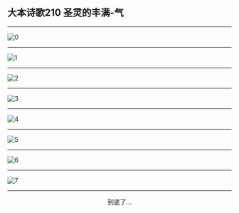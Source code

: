 
## 大本诗歌210 圣灵的丰满-气
        
<div id="aplayer0"></div>

---

<img alt="0" data-original="https://cdn.jsdelivr.net/gh/k34869/shi/data/d0209/0">

---

<img alt="1" data-original="https://cdn.jsdelivr.net/gh/k34869/shi/data/d0209/1">

---

<img alt="2" data-original="https://cdn.jsdelivr.net/gh/k34869/shi/data/d0209/2">

---

<img alt="3" data-original="https://cdn.jsdelivr.net/gh/k34869/shi/data/d0209/3">

---

<img alt="4" data-original="https://cdn.jsdelivr.net/gh/k34869/shi/data/d0209/4">

---

<img alt="5" data-original="https://cdn.jsdelivr.net/gh/k34869/shi/data/d0209/5">

---

<img alt="6" data-original="https://cdn.jsdelivr.net/gh/k34869/shi/data/d0209/6">

---

<img alt="7" data-original="https://cdn.jsdelivr.net/gh/k34869/shi/data/d0209/7">

---

<p style="text-align: center">到底了...</p>

<script src="/js/dist-view.js"></script>

<script>
MAIN.id = 'd0209';
        
const ap0 = new APlayer({
    container: document.getElementById('aplayer0'),
    volume: 1,
    loop: 'none',
    preload: 'none',
    audio: [{
        name: '大本诗歌210.mp3',
        artist: '大本诗歌',
        url: 'https://res.wx.qq.com/voice/getvoice?mediaid=MzI0NTk3MDM5M18yMjQ3NDkwMTg2',
        cover: '/favicon'
    }]
});
</script>
